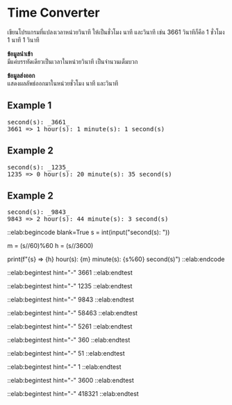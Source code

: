 # Time Converter

เขียนโปรแกรมที่แปลงเวลาหน่วยวินาที ให้เป็นชั่วโมง นาที และวินาที เช่น 3661 วินาทีก็คือ 1 ชั่วโมง 1 นาที 1 วินาที

**ข้อมูลนำเข้า**  
มีแค่บรรทัดเดียวเป็นเวลาในหน่วยวินาที เป็นจำนวนเต็มบวก

**ข้อมูลส่งออก**  
แสดงผลลัพธ์ออกมาในหน่วยชั่วโมง นาที และวินาที

## Example 1
<pre class="output">
second(s): _3661_
3661 => 1 hour(s): 1 minute(s): 1 second(s)
</pre>

## Example 2
<pre class="output">
second(s): _1235_
1235 => 0 hour(s): 20 minute(s): 35 second(s)
</pre>

## Example 2
<pre class="output">
second(s): _9843_
9843 => 2 hour(s): 44 minute(s): 3 second(s)
</pre>


::elab:begincode blank=True
s = int(input("second(s): "))

m = (s//60)%60
h = (s//3600)

print(f"{s} => {h} hour(s): {m} minute(s): {s%60} second(s)")
::elab:endcode

::elab:begintest hint="-"
3661
::elab:endtest

::elab:begintest hint="-"
1235
::elab:endtest

::elab:begintest hint="-"
9843
::elab:endtest

::elab:begintest hint="-"
58463
::elab:endtest

::elab:begintest hint="-"
5261
::elab:endtest

::elab:begintest hint="-"
360
::elab:endtest

::elab:begintest hint="-"
51
::elab:endtest

::elab:begintest hint="-"
1
::elab:endtest

::elab:begintest hint="-"
3600
::elab:endtest

::elab:begintest hint="-"
418321
::elab:endtest